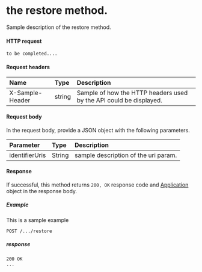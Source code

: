 # the restore method.

Sample description of the restore method.
#### HTTP request
```http
to be completed....
```
#### Request headers
| Name       | Type | Description|
|:---------------|:--------|:----------|
| X-Sample-Header  | string  | Sample of how the HTTP headers used by the API could be displayed.|

#### Request body
In the request body, provide a JSON object with the following parameters.

| Parameter	   | Type	|Description|
|:---------------|:--------|:----------|
|identifierUris|String|sample description of the uri param.|

#### Response
If successful, this method returns `200, OK` response code and [Application](../resources/application.md) object in the response body.

##### Example

This is a sample example

```http
POST /.../restore

```

##### response


```http
200 OK
...

```
